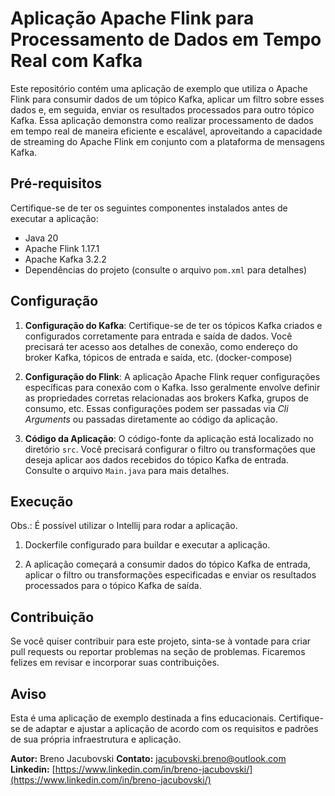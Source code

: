 # Aplicação Apache Flink para Processamento de Dados em Tempo Real com Kafka

Este repositório contém uma aplicação de exemplo que utiliza o Apache Flink para consumir dados de um tópico Kafka, aplicar um filtro sobre esses dados e, em seguida, enviar os resultados processados para outro tópico Kafka. Essa aplicação demonstra como realizar processamento de dados em tempo real de maneira eficiente e escalável, aproveitando a capacidade de streaming do Apache Flink em conjunto com a plataforma de mensagens Kafka.

## Pré-requisitos

Certifique-se de ter os seguintes componentes instalados antes de executar a aplicação:

- Java 20
- Apache Flink 1.17.1
- Apache Kafka 3.2.2
- Dependências do projeto (consulte o arquivo `pom.xml` para detalhes)

## Configuração

1. **Configuração do Kafka**: Certifique-se de ter os tópicos Kafka criados e configurados corretamente para entrada e saída de dados. Você precisará ter acesso aos detalhes de conexão, como endereço do broker Kafka, tópicos de entrada e saída, etc. (docker-compose)

2. **Configuração do Flink**: A aplicação Apache Flink requer configurações específicas para conexão com o Kafka. Isso geralmente envolve definir as propriedades corretas relacionadas aos brokers Kafka, grupos de consumo, etc. Essas configurações podem ser passadas via _Cli Arguments_ ou passadas diretamente ao código da aplicação.

3. **Código da Aplicação**: O código-fonte da aplicação está localizado no diretório `src`. Você precisará configurar o filtro ou transformações que deseja aplicar aos dados recebidos do tópico Kafka de entrada. Consulte o arquivo `Main.java` para mais detalhes.

## Execução
Obs.: É possível utilizar o Intellij para rodar a aplicação.

1. Dockerfile configurado para buildar e executar a aplicação.

2. A aplicação começará a consumir dados do tópico Kafka de entrada, aplicar o filtro ou transformações especificadas e enviar os resultados processados para o tópico Kafka de saída.

## Contribuição

Se você quiser contribuir para este projeto, sinta-se à vontade para criar pull requests ou reportar problemas na seção de problemas. Ficaremos felizes em revisar e incorporar suas contribuições.

## Aviso

Esta é uma aplicação de exemplo destinada a fins educacionais. Certifique-se de adaptar e ajustar a aplicação de acordo com os requisitos e padrões de sua própria infraestrutura e aplicação.

**Autor:** Breno Jacubovski
**Contato:** jacubovski.breno@outlook.com
**Linkedin:** [https://www.linkedin.com/in/breno-jacubovski/](https://www.linkedin.com/in/breno-jacubovski/)